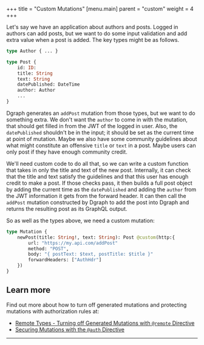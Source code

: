 +++
title = "Custom Mutations"
[menu.main]
    parent = "custom"
    weight = 4   
+++

Let's say we have an application about authors and posts.  Logged in authors can add posts, but we want to do some input validation and add extra value when a post is added.  The key types might be as follows.

```graphql
type Author { ... }

type Post {
    id: ID:
    title: String
    text: String
    datePublished: DateTime
    author: Author
    ...
}
```

Dgraph generates an `addPost` mutation from those types, but we want to do something extra.  We don't want the `author` to come in with the mutation, that should get filled in from the JWT of the logged in user.  Also, the `datePublished` shouldn't be in the input; it should be set as the current time at point of mutation.  Maybe we also have some community guidelines about what might constitute an offensive `title` or `text` in a post. Maybe users can only post if they have enough community credit.

We'll need custom code to do all that, so we can write a custom function that takes in only the title and text of the new post.  Internally, it can check that the title and text satisfy the guidelines and that this user has enough credit to make a post. If those checks pass, it then builds a full post object by adding the current time as the `datePublished` and adding the `author` from the JWT information it gets from the forward header.  It can then call the `addPost` mutation constructed by Dgraph to add the post into Dgraph and returns the resulting post as its GraphQL output.

So as well as the types above, we need a custom mutation:

```graphql
type Mutation {
    newPost(title: String!, text: String): Post @custom(http:{
        url: "https://my.api.com/addPost"
        method: "POST",
        body: "{ postText: $text, postTitle: $title }"
        forwardHeaders: ["AuthHdr"]
    })
}
```

## Learn more

Find out more about how to turn off generated mutations and protecting mutations with authorization rules at:

* [Remote Types - Turning off Generated Mutations with `@remote` Directive](/doc/custom/directive)
* [Securing Mutations with the `@auth` Directive](/doc/authorization/mutations)

---
